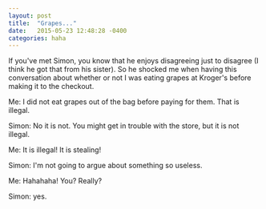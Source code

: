 ```yaml
---
layout: post
title:  "Grapes..."
date:   2015-05-23 12:48:28 -0400
categories: haha
---
```


If you've met Simon, you know that he enjoys disagreeing just to disagree (I think he got that from his sister).  So he shocked me when having this conversation about whether or not I was eating grapes at Kroger's before making it to the checkout.

Me:  I did not eat grapes out of the bag before paying for them.  That is illegal.

Simon:  No it is not.  You might get in trouble with the store, but it is not illegal.

Me:  It is illegal!  It is stealing!

Simon:  I'm not going to argue about something so useless.

Me:  Hahahaha!  You?  Really?

Simon: yes.